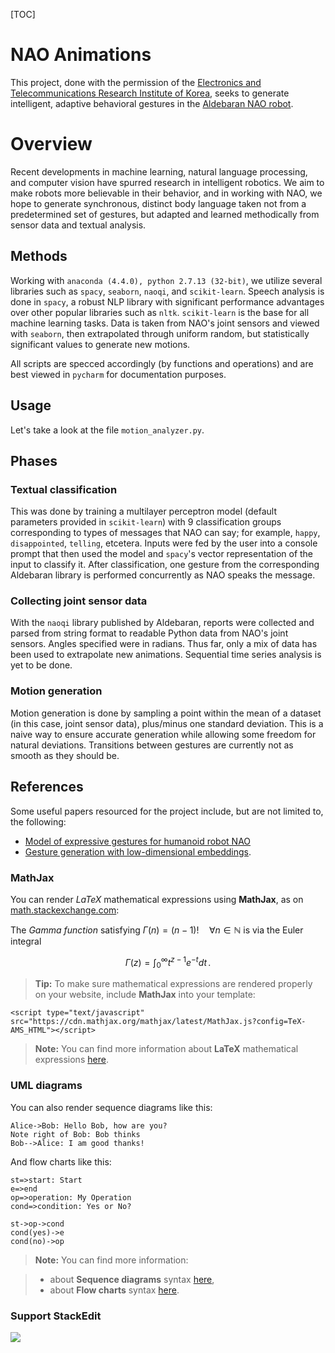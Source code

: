[TOC]


# NAO Animations
This project, done with the permission of the [Electronics and Telecommunications Research Institute of Korea](http://etri.re.kr/), seeks to generate intelligent, adaptive behavioral gestures in the [Aldebaran NAO robot](https://www.ald.softbankrobotics.com/en/cool-robots/nao). 

# Overview
Recent developments in machine learning, natural language processing, and computer vision have spurred research in intelligent robotics. We aim to make robots more believable in their behavior, and in working with NAO, we hope to generate synchronous, distinct body language taken not from a predetermined set of gestures, but adapted and learned methodically from sensor data and textual analysis.

## Methods
Working with `anaconda (4.4.0), python 2.7.13 (32-bit)`, we utilize several libraries such as `spacy`, `seaborn`, `naoqi`, and `scikit-learn`. Speech analysis is done in `spacy`, a robust NLP library with significant performance advantages over other popular libraries such as `nltk`. `scikit-learn` is the base for all machine learning tasks. Data is taken from NAO's joint sensors and viewed with `seaborn`, then extrapolated through uniform random, but statistically significant values to generate new motions.

All scripts are specced accordingly (by functions and operations) and are best viewed in `pycharm` for documentation purposes.

## Usage
Let's take a look at the file `motion_analyzer.py`.

## Phases
### Textual classification
This was done by training a multilayer perceptron model (default parameters provided in `scikit-learn`) with 9 classification groups corresponding to types of messages that NAO can say; for example, `happy`, `disappointed`, `telling`, etcetera. Inputs were fed by the user into a console prompt that then used the model and `spacy`'s vector representation of the input to classify it. After classification, one gesture from the corresponding Aldebaran library is performed concurrently as NAO speaks the message.
### Collecting joint sensor data
With the `naoqi` library published by Aldebaran, reports were collected and parsed from string format to readable Python data from NAO's joint sensors. Angles specified were in radians. Thus far, only a mix of data has been used to extrapolate new animations. Sequential time series analysis is yet to be done.
### Motion generation
Motion generation is done by sampling a point within the mean of a dataset (in this case, joint sensor data), plus/minus one standard deviation. This is a naive way to ensure accurate generation while allowing some freedom for natural deviations. Transitions between gestures are currently not as smooth as they should be.

## References
Some useful papers resourced for the project include, but are not limited to, the following:

* [Model of expressive gestures for humanoid robot NAO](http://pages.isir.upmc.fr/~achard/GdR/p2.pdf)
* [Gesture generation with low-dimensional embeddings](http://ict.usc.edu/pubs/Gesture%20generation%20with%20low-dimensional%20embeddings.pdf).
 


### MathJax

You can render *LaTeX* mathematical expressions using **MathJax**, as on [math.stackexchange.com][1]:

The *Gamma function* satisfying $\Gamma(n) = (n-1)!\quad\forall n\in\mathbb N$ is via the Euler integral

$$
\Gamma(z) = \int_0^\infty t^{z-1}e^{-t}dt\,.
$$

> **Tip:** To make sure mathematical expressions are rendered properly on your website, include **MathJax** into your template:

```
<script type="text/javascript" src="https://cdn.mathjax.org/mathjax/latest/MathJax.js?config=TeX-AMS_HTML"></script>
```

> **Note:** You can find more information about **LaTeX** mathematical expressions [here][4].


### UML diagrams

You can also render sequence diagrams like this:

```sequence
Alice->Bob: Hello Bob, how are you?
Note right of Bob: Bob thinks
Bob-->Alice: I am good thanks!
```

And flow charts like this:

```flow
st=>start: Start
e=>end
op=>operation: My Operation
cond=>condition: Yes or No?

st->op->cond
cond(yes)->e
cond(no)->op
```

> **Note:** You can find more information:

> - about **Sequence diagrams** syntax [here][7],
> - about **Flow charts** syntax [here][8].

### Support StackEdit

[![](https://cdn.monetizejs.com/resources/button-32.png)](https://monetizejs.com/authorize?client_id=ESTHdCYOi18iLhhO&summary=true)

  [^stackedit]: [StackEdit](https://stackedit.io/) is a full-featured, open-source Markdown editor based on PageDown, the Markdown library used by Stack Overflow and the other Stack Exchange sites.


  [1]: http://math.stackexchange.com/
  [2]: http://daringfireball.net/projects/markdown/syntax "Markdown"
  [3]: https://github.com/jmcmanus/pagedown-extra "Pagedown Extra"
  [4]: http://meta.math.stackexchange.com/questions/5020/mathjax-basic-tutorial-and-quick-reference
  [5]: https://code.google.com/p/google-code-prettify/
  [6]: http://highlightjs.org/
  [7]: http://bramp.github.io/js-sequence-diagrams/
  [8]: http://adrai.github.io/flowchart.js/
